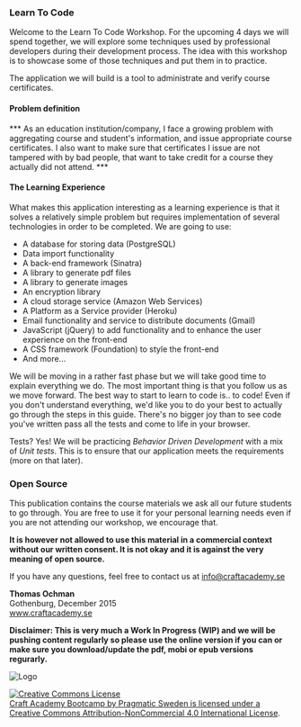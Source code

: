 ### Learn To Code

Welcome to the Learn To Code Workshop. For the upcoming 4 days we will spend together, we will explore some techniques used by professional developers during their development process. The idea with this workshop is to showcase some of those techniques and put them in to practice.

The application we will build is a tool to administrate and verify course certificates.

#### Problem definition
*** As an education institution/company, I face a growing problem with aggregating course and student's information, and issue appropriate course certificates. I also want to make sure that certificates I issue are not tampered with by bad people, that want to take credit for a course they actually did not attend. ***

#### The Learning Experience

What makes this application interesting as a learning experience is that it solves a relatively simple problem but requires implementation of several technologies in order to be completed.
We are going to use:

- A database for storing data (PostgreSQL)
- Data import functionality
- A back-end framework (Sinatra)
- A library to generate pdf files
- A library to generate images
- An encryption library
- A cloud storage service (Amazon Web Services)
- A Platform as a Service provider (Heroku)
- Email functionality and service to distribute documents (Gmail)
- JavaScript (jQuery) to add functionality and to enhance the user experience on the front-end
- A CSS framework (Foundation) to style the front-end
- And more...

We will be moving in a rather fast phase but we will take good time to explain everything we do. The most important thing is that you follow us as we move forward. The best way to start to learn to code is.. to code! Even if you don't understand everything, we'd like you to do your best to actually go through the steps in this guide. There's no bigger joy than to see code you've written pass all the tests and come to life in your browser.

Tests? Yes! We will be practicing *Behavior Driven Development* with a mix of *Unit tests*. This is to ensure that our application meets the requirements (more on that later).

### Open Source
This publication contains the course materials we ask all our future students to go through. You are free to use it for your personal learning needs even if you are not attending our workshop, we encourage that. 

**It is however not allowed to use this material in a commercial context without our written consent. It is not okay and it is against the very meaning of open source.** 

If you have any questions, feel free to contact us at info@craftacademy.se


**Thomas Ochman**<br>
Gothenburg, December 2015<br>
www.craftacademy.se

**Disclaimer: This is very much a Work In Progress (WIP) and we will be pushing content regularly so please use the online version if you can or make sure you download/update the pdf, mobi or epub versions regurarly.**

 

![Logo](http://assets.craftacademy.se/images/logo/logo-with-tagline_small.png "Craft Academy by Pragmatic Sweden AB")

<a rel="license" href="http://creativecommons.org/licenses/by-nc/4.0/"><img alt="Creative Commons License" style="border-width:0" src="https://i.creativecommons.org/l/by-nc/4.0/88x31.png" /><br /><span xmlns:dct="http://purl.org/dc/terms/" property="dct:title">Craft Academy Bootcamp</span> by <span xmlns:cc="http://creativecommons.org/ns#" property="cc:attributionName">Pragmatic Sweden</span> is licensed under a <a rel="license" href="http://creativecommons.org/licenses/by-nc/4.0/">Creative Commons Attribution-NonCommercial 4.0 International License</a>.

